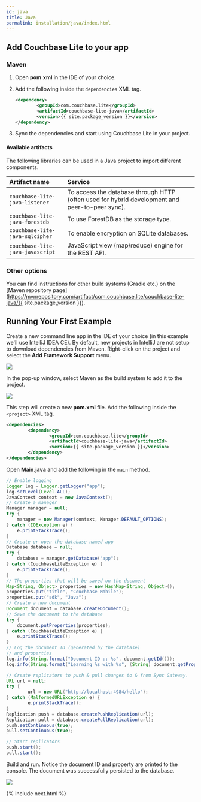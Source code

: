 ```yaml
---
id: java
title: Java
permalink: installation/java/index.html
---
```


## Add Couchbase Lite to your app

### Maven

1. Open **pom.xml** in the IDE of your choice.
2. Add the following inside the `dependencies` XML tag.

	```xml
	<dependency>
			<groupId>com.couchbase.lite</groupId>
			<artifactId>couchbase-lite-java</artifactId>
			<version>{{ site.package_version }}</version>
	</dependency>
	```

3. Sync the dependencies and start using Couchbase Lite in your project.

#### Available artifacts

The following libraries can be used in a Java project to import different components.

|Artifact name|Service|
|:---------------------|:------|
|`couchbase-lite-java-listener`|To access the database through HTTP (often used for hybrid development and peer-to-peer sync).|
|`couchbase-lite-java-forestdb`|To use ForestDB as the storage type.|
|`couchbase-lite-java-sqlcipher`|To enable encryption on SQLite databases.|
|`couchbase-lite-java-javascript`|JavaScript view (map/reduce) engine for the REST API.|

### Other options

You can find instructions for other build systems (Gradle etc.) on the [Maven repository page](https://mvnrepository.com/artifact/com.couchbase.lite/couchbase-lite-java/{{ site.package_version }}).

## Running Your First Example

Create a new command line app in the IDE of your choice (in this example we'll use IntelliJ IDEA CE). By default, new 
projects in IntelliJ are not setup to download dependencies from Maven. Right-click on the project and select the **Add Framework Support** menu.

<img src="../img/intellij-maven-support.png" class=center-image />

In the pop-up window, select Maven as the build system to add it to the project.

<img src="../img/maven-popup.png" class=center-image />

This step will create a new **pom.xml** file. Add the following inside the `<project>` XML tag.

```xml
<dependencies>
		<dependency>
				<groupId>com.couchbase.lite</groupId>
				<artifactId>couchbase-lite-java</artifactId>
				<version>{{ site.package_version }}</version>
		</dependency>
</dependencies>
```

Open **Main.java** and add the following in the `main` method.

```java
// Enable logging
Logger log = Logger.getLogger("app");
log.setLevel(Level.ALL);
JavaContext context = new JavaContext();
// Create a manager
Manager manager = null;
try {
    manager = new Manager(context, Manager.DEFAULT_OPTIONS);
} catch (IOException e) {
    e.printStackTrace();
}
// Create or open the database named app
Database database = null;
try {
    database = manager.getDatabase("app");
} catch (CouchbaseLiteException e) {
    e.printStackTrace();
}
// The properties that will be saved on the document
Map<String, Object> properties = new HashMap<String, Object>();
properties.put("title", "Couchbase Mobile");
properties.put("sdk", "Java");
// Create a new document
Document document = database.createDocument();
// Save the document to the database
try {
    document.putProperties(properties);
} catch (CouchbaseLiteException e) {
    e.printStackTrace();
}
// Log the document ID (generated by the database)
// and properties
log.info(String.format("Document ID :: %s", document.getId()));
log.info(String.format("Learning %s with %s", (String) document.getProperty("title"), (String) document.getProperty("sdk")));

// Create replicators to push & pull changes to & from Sync Gateway.
URL url = null;
try {
		url = new URL("http://localhost:4984/hello");
} catch (MalformedURLException e) {
		e.printStackTrace();
}
Replication push = database.createPushReplication(url);
Replication pull = database.createPullReplication(url);
push.setContinuous(true);
pull.setContinuous(true);

// Start replicators
push.start();
pull.start();
```

Build and run. Notice the document ID and property are printed to the console. The document was successfully persisted to the database.

<img src="../img/java-log-results.png" class=center-image />

{% include next.html %}